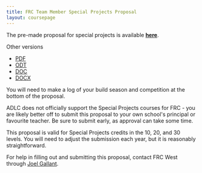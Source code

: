 ```yaml
---
title: FRC Team Member Special Projects Proposal
layout: coursepage
---
```


The pre-made proposal for special projects is available **[here](../SpecialProjectsProposal.pdf)**.

Other versions

- [PDF](../SpecialProjectsProposal.pdf)
- [ODT](../SpecialProjectsProposal.odt)
- [DOC](../SpecialProjectsProposal.doc)
- [DOCX](../SpecialProjectsProposal.docx)

You will need to make a log of your build season and competition at the bottom of the proposal.

ADLC does not officially support the Special Projects courses for FRC - you are likely better off to submit this proposal to your own school's principal or favourite teacher. Be sure to submit early, as approval can take some time.

This proposal is valid for Special Projects credits in the 10, 20, and 30 levels. You will need to adjust the submission each year, but it is reasonably straightforward.

For help in filling out and submitting this proposal, contact FRC West through [Joel Gallant](mailto:joel@frcwest.com).
